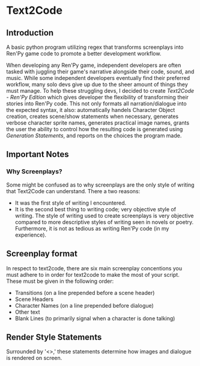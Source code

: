 # Text2Code
## Introduction
A basic python program utilizing regex that transforms screenplays into Ren'Py game code to promote a better development workflow.

When developing any Ren'Py game, independent developers are often tasked with juggling their game's narrative alongside their code, sound, and music. While some independent developers eventually find their preferred workflow, many solo devs give up due to the sheer amount of things they must manage. To help these struggling devs, I decided to create *Text2Code - Ren'Py Edition* which gives developer the flexibility of transforming their stories into Ren'Py code. This not only formats all narration/dialogue into the expected syntax, it also: automatically handels Character Object creation, creates scene/show statements when necessary, generates verbose character sprite names, generates practical image names, grants the user the ability to control how the resulting code is generated using *Generation Statements*, and reports on the choices the program made.

## Important Notes
### Why Screenplays?
Some might be confused as to why screenplays are the only style of writing that Text2Code can understand. There a two reasons:
* It was the first style of writing I encountered.
* It is the second best thing to writing code; very objective style of writing.
The style of writing used to create screenplays is very objective compared to more descriptive styles of writing seen in novels or poetry. Furthermore, it is not as tedious as writing Ren'Py code (in my experience).

## Screenplay format
In respect to text2code, there are six main screenplay concentions you must adhere to in order for text2code to make the most of your script. These must be given in the following order:
* Transitions (on a line prepended before a scene header)
* Scene Headers
* Character Names (on a line prepended before dialogue)
* Other text
* Blank Lines (to primarily signal when a character is done talking)

## Render Style Statements
Surrounded by '<>,' these statements determine how images and dialogue is rendered on screen.

